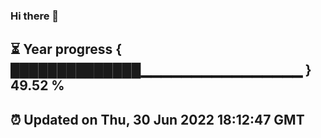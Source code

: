 ### Hi there 👋
⏳ Year progress { ██████████████▁▁▁▁▁▁▁▁▁▁▁▁▁▁▁▁ } 49.52 %
---
⏰ Updated on Thu, 30 Jun 2022 18:12:47 GMT
---
